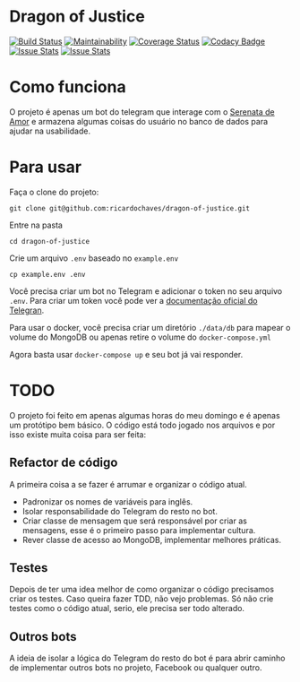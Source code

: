 # Dragon of Justice

[![Build Status](https://travis-ci.org/ricardochaves/dragon-of-justice.svg?branch=master)](https://travis-ci.org/ricardochaves/dragon-of-justice) [![Maintainability](https://api.codeclimate.com/v1/badges/e7961a934e4e617f72f6/maintainability)](https://codeclimate.com/github/ricardochaves/dragon-of-justice/maintainability) [![Coverage Status](https://coveralls.io/repos/github/ricardochaves/dragon-of-justice/badge.svg)](https://coveralls.io/github/ricardochaves/dragon-of-justice) [![Codacy Badge](https://api.codacy.com/project/badge/Grade/3f29f0f45f6a404e8b1ae731a90ed03d)](https://www.codacy.com/app/ricardochaves/dragon-of-justice?utm_source=github.com&amp;utm_medium=referral&amp;utm_content=ricardochaves/dragon-of-justice&amp;utm_campaign=Badge_Grade) [![Issue Stats](http://issuestats.com/github/ricardochaves/dragon-of-justice/badge/pr)](http://issuestats.com/github/ricardochaves/dragon-of-justice) [![Issue Stats](http://issuestats.com/github/ricardochaves/dragon-of-justice/badge/issue)](http://issuestats.com/github/ricardochaves/dragon-of-justice)

# Como funciona

O projeto é apenas um bot do telegram que interage com o [Serenata de Amor](https://serenata.ai/) e armazena algumas coisas do usuário no banco de dados para ajudar na usabilidade.

# Para usar

Faça o clone do projeto:
```
git clone git@github.com:ricardochaves/dragon-of-justice.git
```

Entre na pasta 
```
cd dragon-of-justice
```

Crie um arquivo ```.env``` baseado no ```example.env```
```
cp example.env .env
```

Você precisa criar um bot no Telegram e adicionar o token no seu arquivo ```.env```. Para criar um token você pode ver a [documentação oficial do Telegran](https://core.telegram.org/bots#3-how-do-i-create-a-bot).

Para usar o docker, você precisa criar um diretório ```./data/db``` para mapear o volume do MongoDB ou apenas retire o volume do ```docker-compose.yml```

Agora basta usar ```docker-compose up``` e seu bot já vai responder.

# TODO

O projeto foi feito em apenas algumas horas do meu domingo e é apenas um protótipo bem básico. O código está todo jogado nos arquivos e por isso existe muita coisa para ser feita:

## Refactor de código

A primeira coisa a se fazer é arrumar e organizar o código atual.

- Padronizar os nomes de variáveis para inglês.
- Isolar responsabilidade do Telegram do resto no bot.
- Criar classe de mensagem que será responsável por criar as mensagens, esse é o primeiro passo para implementar cultura.
- Rever classe de acesso ao MongoDB, implementar melhores práticas.

## Testes

Depois de ter uma idea melhor de como organizar o código precisamos criar os testes. Caso queira fazer TDD, não vejo problemas. Só não crie testes como o código atual, serio, ele precisa ser todo alterado.

## Outros bots

A ideia de isolar a lógica do Telegram do resto do bot é para abrir caminho de implementar outros bots no projeto, Facebook ou qualquer outro.
